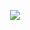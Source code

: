 <p align="center">
  <img src="[https://github-readme-stats.vercel.app/api?username=etigerstudio](https://github-readme-stats.vercel.app/api?username=sarirashi)" />
</p>
